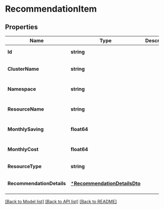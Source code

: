 # RecommendationItem

## Properties
Name | Type | Description | Notes
------------ | ------------- | ------------- | -------------
**Id** | **string** |  | [default to null]
**ClusterName** | **string** |  | [optional] [default to null]
**Namespace** | **string** |  | [optional] [default to null]
**ResourceName** | **string** |  | [optional] [default to null]
**MonthlySaving** | **float64** |  | [optional] [default to null]
**MonthlyCost** | **float64** |  | [optional] [default to null]
**ResourceType** | **string** |  | [default to null]
**RecommendationDetails** | [***RecommendationDetailsDto**](RecommendationDetailsDTO.md) |  | [optional] [default to null]

[[Back to Model list]](../README.md#documentation-for-models) [[Back to API list]](../README.md#documentation-for-api-endpoints) [[Back to README]](../README.md)

